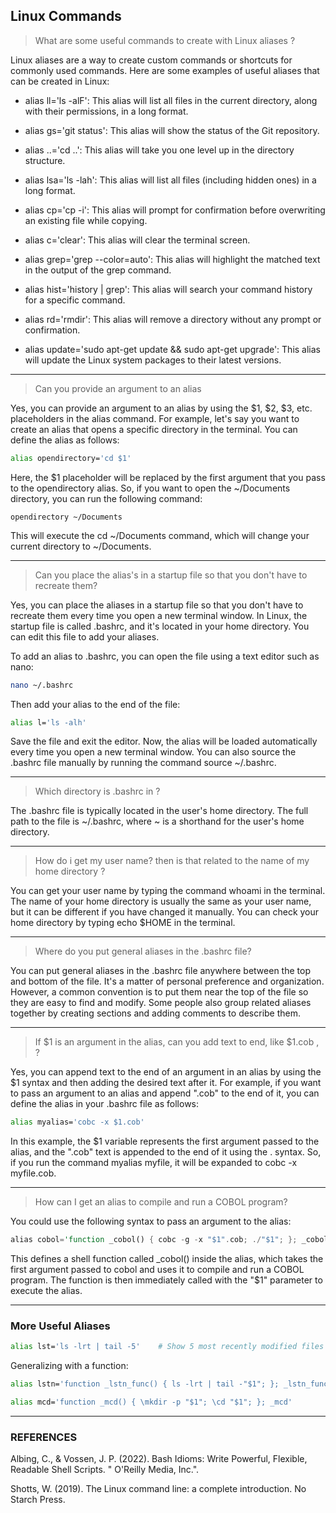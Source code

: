 ## Linux Commands


> What are some useful commands to create with Linux aliases ? 

Linux aliases are a way to create custom commands or shortcuts for commonly used commands. Here are some examples of useful aliases that can be created in Linux:

- alias ll='ls -alF': This alias will list all files in the current directory, along with their permissions, in a long format.

- alias gs='git status': This alias will show the status of the Git repository.

- alias ..='cd ..': This alias will take you one level up in the directory structure.

- alias lsa='ls -lah': This alias will list all files (including hidden ones) in a long format.

- alias cp='cp -i': This alias will prompt for confirmation before overwriting an existing file while copying.

- alias c='clear': This alias will clear the terminal screen.

- alias grep='grep --color=auto': This alias will highlight the matched text in the output of the grep command.

- alias hist='history | grep': This alias will search your command history for a specific command.

- alias rd='rmdir': This alias will remove a directory without any prompt or confirmation.

- alias update='sudo apt-get update && sudo apt-get upgrade': This alias will update the Linux system packages to their latest versions.

---

> Can you provide an argument to an alias

Yes, you can provide an argument to an alias by using the $1, $2, $3, etc. placeholders in the alias command. For example, let's say you want to create an alias that opens a specific directory in the terminal. You can define the alias as follows:

```bash
alias opendirectory='cd $1'
```

Here, the $1 placeholder will be replaced by the first argument that you pass to the opendirectory alias. So, if you want to open the ~/Documents directory, you can run the following command:

```
opendirectory ~/Documents
```

This will execute the cd ~/Documents command, which will change your current directory to ~/Documents.

---
> Can you place the alias's in a startup file so that you don't have to recreate them? 

Yes, you can place the aliases in a startup file so that you don't have to recreate them every time you open a new terminal window. In Linux, the startup file is called .bashrc, and it's located in your home directory. You can edit this file to add your aliases.

To add an alias to .bashrc, you can open the file using a text editor such as nano:

```bash
nano ~/.bashrc
```

Then add your alias to the end of the file:

```bash
alias l='ls -alh'
```

Save the file and exit the editor. Now, the alias will be loaded automatically every time you open a new terminal window. You can also source the .bashrc file manually by running the command source ~/.bashrc.

---
> Which directory is .bashrc in ? 

The .bashrc file is typically located in the user's home directory. The full path to the file is ~/.bashrc, where ~ is a shorthand for the user's home directory.

---
> How do i get my user name? then is that related to the name of my home directory ? 

You can get your user name by typing the command whoami in the terminal. The name of your home directory is usually the same as your user name, but it can be different if you have changed it manually. You can check your home directory by typing echo $HOME in the terminal.

---
> Where do you put general aliases in the .bashrc  file? 

You can put general aliases in the .bashrc file anywhere between the top and bottom of the file. It's a matter of personal preference and organization. However, a common convention is to put them near the top of the file so they are easy to find and modify. Some people also group related aliases together by creating sections and adding comments to describe them.

---
> If $1 is an argument in the alias, can you add text to end, like $1.cob , ? 

Yes, you can append text to the end of an argument in an alias by using the $1 syntax and then adding the desired text after it. For example, if you want to pass an argument to an alias and append ".cob" to the end of it, you can define the alias in your .bashrc file as follows:

```bash
alias myalias='cobc -x $1.cob'
```

In this example, the $1 variable represents the first argument passed to the alias, and the ".cob" text is appended to the end of it using the . syntax. So, if you run the command myalias myfile, it will be expanded to cobc -x myfile.cob.

---
> How can I get an alias to compile and run a COBOL program? 

You could use the following syntax to pass an argument to the alias:

```rust
alias cobol='function _cobol() { cobc -g -x "$1".cob; ./"$1"; }; _cobol'
```

This defines a shell function called _cobol() inside the alias, which takes the first argument passed to cobol and uses it to compile and run a COBOL program. The function is then immediately called with the "$1" parameter to execute the alias.

---

### More Useful Aliases

```bash
alias lst='ls -lrt | tail -5'    # Show 5 most recently modified files in dir
```

Generalizing with a function:

```bash
alias lstn='function _lstn_func() { ls -lrt | tail -"$1"; }; _lstn_func'   # Show n most recently modified files in dir
```

```bash
alias mcd='function _mcd() { \mkdir -p "$1"; \cd "$1"; }; _mcd'            # make directory, change to directory
```

---
### REFERENCES

Albing, C., & Vossen, J. P. (2022). Bash Idioms: Write Powerful, Flexible, Readable Shell Scripts. " O'Reilly Media, Inc.".

Shotts, W. (2019). The Linux command line: a complete introduction. No Starch Press.



